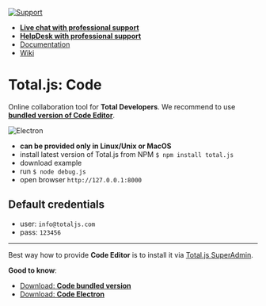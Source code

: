 [![Support](https://www.totaljs.com/img/button-support.png)](https://www.totaljs.com/support/)

- [__Live chat with professional support__](https://messenger.totaljs.com)
- [__HelpDesk with professional support__](https://helpdesk.totaljs.com)
- [Documentation](https://docs.totaljs.com)
- [Wiki](https://wiki.totaljs.com)

# Total.js: Code

Online collaboration tool for __Total Developers__. We recommend to use [__bundled version of Code Editor__](https://github.com/totaljs/code-bundle).

![Electron](http://cdn.totaljs.com/images/code-electron-02.jpg)

- __can be provided only in Linux/Unix or MacOS__
- install latest version of Total.js from NPM `$ npm install total.js`
- download example
- run `$ node debug.js`
- open browser `http://127.0.0.1:8000`

## Default credentials

- user: `info@totaljs.com`
- pass: `123456`

---

Best way how to provide __Code Editor__ is to install it via [Total.js SuperAdmin](https://www.totaljs.com/superadmin/).

__Good to know__:

- [Download: __Code bundled version__](https://github.com/totaljs/code-bundle)
- [Download: __Code Electron__](https://github.com/totaljs/code-electron)
